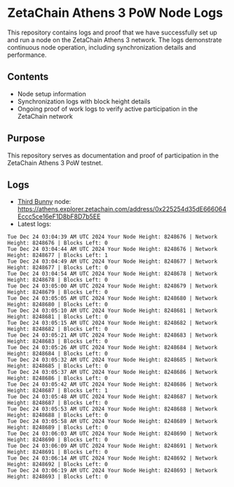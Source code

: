 # ZetaChain Athens 3 PoW Node Logs
This repository contains logs and proof that we have successfully set up and run a node on the ZetaChain Athens 3 network. The logs demonstrate continuous node operation, including synchronization details and performance.

## Contents
- Node setup information
- Synchronization logs with block height details
- Ongoing proof of work logs to verify active participation in the ZetaChain network

## Purpose
This repository serves as documentation and proof of participation in the ZetaChain Athens 3 PoW testnet.

## Logs

- [Third Bunny](https://thirdbunny.xyz/) node: https://athens.explorer.zetachain.com/address/0x225254d35dE666064Eccc5ce16eF1D8bF8D7b5EE
- Latest logs:
```
Tue Dec 24 03:04:39 AM UTC 2024 Your Node Height: 8248676 | Network Height: 8248676 | Blocks Left: 0
Tue Dec 24 03:04:44 AM UTC 2024 Your Node Height: 8248676 | Network Height: 8248677 | Blocks Left: 1
Tue Dec 24 03:04:49 AM UTC 2024 Your Node Height: 8248677 | Network Height: 8248677 | Blocks Left: 0
Tue Dec 24 03:04:54 AM UTC 2024 Your Node Height: 8248678 | Network Height: 8248678 | Blocks Left: 0
Tue Dec 24 03:05:00 AM UTC 2024 Your Node Height: 8248679 | Network Height: 8248679 | Blocks Left: 0
Tue Dec 24 03:05:05 AM UTC 2024 Your Node Height: 8248680 | Network Height: 8248680 | Blocks Left: 0
Tue Dec 24 03:05:10 AM UTC 2024 Your Node Height: 8248681 | Network Height: 8248681 | Blocks Left: 0
Tue Dec 24 03:05:15 AM UTC 2024 Your Node Height: 8248682 | Network Height: 8248682 | Blocks Left: 0
Tue Dec 24 03:05:21 AM UTC 2024 Your Node Height: 8248683 | Network Height: 8248683 | Blocks Left: 0
Tue Dec 24 03:05:26 AM UTC 2024 Your Node Height: 8248684 | Network Height: 8248684 | Blocks Left: 0
Tue Dec 24 03:05:32 AM UTC 2024 Your Node Height: 8248685 | Network Height: 8248685 | Blocks Left: 0
Tue Dec 24 03:05:37 AM UTC 2024 Your Node Height: 8248686 | Network Height: 8248686 | Blocks Left: 0
Tue Dec 24 03:05:42 AM UTC 2024 Your Node Height: 8248686 | Network Height: 8248687 | Blocks Left: 1
Tue Dec 24 03:05:48 AM UTC 2024 Your Node Height: 8248687 | Network Height: 8248687 | Blocks Left: 0
Tue Dec 24 03:05:53 AM UTC 2024 Your Node Height: 8248688 | Network Height: 8248688 | Blocks Left: 0
Tue Dec 24 03:05:58 AM UTC 2024 Your Node Height: 8248689 | Network Height: 8248689 | Blocks Left: 0
Tue Dec 24 03:06:03 AM UTC 2024 Your Node Height: 8248690 | Network Height: 8248690 | Blocks Left: 0
Tue Dec 24 03:06:09 AM UTC 2024 Your Node Height: 8248691 | Network Height: 8248691 | Blocks Left: 0
Tue Dec 24 03:06:14 AM UTC 2024 Your Node Height: 8248692 | Network Height: 8248692 | Blocks Left: 0
Tue Dec 24 03:06:19 AM UTC 2024 Your Node Height: 8248693 | Network Height: 8248693 | Blocks Left: 0
```
